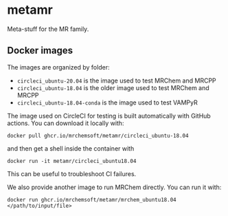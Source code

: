 # metamr

Meta-stuff for the MR family.

## Docker images

The images are organized by folder:
  - `circleci_ubuntu-20.04` is the image used to test MRChem and MRCPP 
  - `circleci_ubuntu-18.04` is the older image used to test MRChem and MRCPP 
  - `circleci_ubuntu-18.04-conda` is the image used to test VAMPyR

The image used on CircleCI for testing is built automatically with GitHub actions.
You can download it locally with:

    docker pull ghcr.io/mrchemsoft/metamr/circleci_ubuntu-18.04
    
and then get a shell inside the container with

    docker run -it metamr/circleci_ubuntu18.04
    
This can be useful to troubleshoot CI failures.

We also provide another image to run MRChem directly. You can run it with:

    docker run ghcr.io/mrchemsoft/metamr/mrchem_ubuntu18.04 </path/to/input/file>
